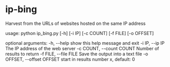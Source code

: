 # ip-bing
Harvest from the URLs of websites hosted on the same IP address

usage: python ip_bing.py [-h] [-i IP] [-c COUNT] [-f FILE] [-o OFFSET]

optional arguments:
  -h, --help            show this help message and exit
  -i IP, --ip IP        The IP address of the web server
  -c COUNT, --count COUNT
                        Number of results to return
  -f FILE, --file FILE  Save the output into a text file
  -o OFFSET, --offset OFFSET
                        start in results number x, default: 0

